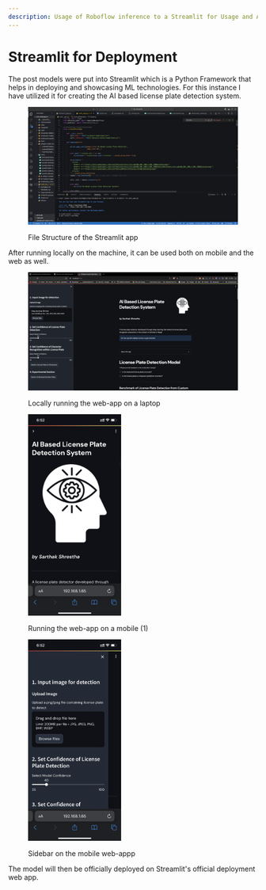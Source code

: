 ```yaml
---
description: Usage of Roboflow inference to a Streamlit for Usage and Availability
---
```


# Streamlit for Deployment

The post models were put into Streamlit which is a Python Framework that helps in deploying and showcasing ML technologies. For this instance I have utilized it for creating the AI based license plate detection system.&#x20;

<figure><img src=".gitbook/assets/image (1).png" alt=""><figcaption><p>File Structure of the Streamlit app</p></figcaption></figure>

After running locally on the machine, it can be used both on mobile and the web as well.

<figure><img src=".gitbook/assets/image (2).png" alt=""><figcaption><p>Locally running the web-app on a laptop</p></figcaption></figure>

<figure><img src=".gitbook/assets/IMG_5888.PNG" alt="" width="188"><figcaption><p>Running the web-app on a mobile (1)</p></figcaption></figure>

<figure><img src=".gitbook/assets/IMG_5889.PNG" alt="" width="188"><figcaption><p>Sidebar on the mobile web-appp</p></figcaption></figure>

The model will then be officially deployed on Streamlit's official deployment web app.
